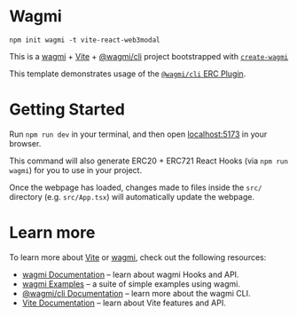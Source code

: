 # Wagmi


```
npm init wagmi -t vite-react-web3modal
```


This is a [wagmi](https://wagmi.sh) + [Vite](https://vitejs.dev/) + [@wagmi/cli](https://wagmi.sh/cli) project bootstrapped with [`create-wagmi`](https://github.com/wagmi-dev/wagmi/tree/main/packages/create-wagmi)

This template demonstrates usage of the [`@wagmi/cli` ERC Plugin](https://wagmi.sh/cli/plugins/erc).

# Getting Started

Run `npm run dev` in your terminal, and then open [localhost:5173](http://localhost:5173) in your browser.

This command will also generate ERC20 + ERC721 React Hooks (via `npm run wagmi`) for you to use in your project.

Once the webpage has loaded, changes made to files inside the `src/` directory (e.g. `src/App.tsx`) will automatically update the webpage.

# Learn more

To learn more about [Vite](https://vitejs.dev/) or [wagmi](https://wagmi.sh), check out the following resources:

- [wagmi Documentation](https://wagmi.sh) – learn about wagmi Hooks and API.
- [wagmi Examples](https://wagmi.sh/examples/connect-wallet) – a suite of simple examples using wagmi.
- [@wagmi/cli Documentation](https://wagmi.sh/cli) – learn more about the wagmi CLI.
- [Vite Documentation](https://vitejs.dev/) – learn about Vite features and API.

